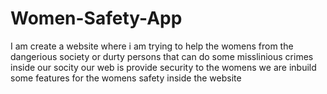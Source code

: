 # Women-Safety-App
I am create a website where i am trying to help the womens from the dangerious society or durty persons that can do some misslinious crimes inside our socity our web is provide security to the womens we are inbuild some features for the womens safety inside the website
